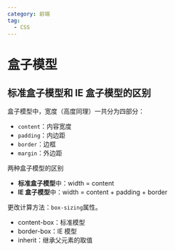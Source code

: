 ```yaml
---
category: 前端
tag:
  - CSS
---
```


# 盒子模型

## 标准盒子模型和 IE 盒子模型的区别

盒子模型中，宽度（高度同理）一共分为四部分：

- `content`：内容宽度
- `padding`：内边距
- `border`：边框
- `margin`：外边距

两种盒子模型的区别

- **标准盒子模型**中：width = content
- **IE 盒子模型**中：width = content + padding + border

更改计算方法：`box-sizing`属性。

- content-box：标准模型
- border-box：IE 模型
- inherit：继承父元素的取值
